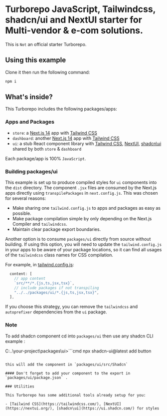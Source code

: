 # Turborepo JavaScript, Tailwindcss, shadcn/ui and NextUI starter for Multi-vendor & e-com solutions.

This is `Not` an official starter Turborepo.

## Using this example

Clone it then run the following command:

```sh
npm i
```

## What's inside?

This Turborepo includes the following packages/apps:

### Apps and Packages

- `store`: a [Next.js 14](https://nextjs.org/) app with [Tailwind CSS](https://tailwindcss.com/)
- `dashboard`: another [Next.js 14](https://nextjs.org/) app with [Tailwind CSS](https://tailwindcss.com/)
- `ui`: a stub React component library with [Tailwind CSS](https://tailwindcss.com/), [NextUI](https://nextui.org/), [shadcn\ui](https://ui.shadcn.com/) shared by both `store` & `dashboard`

Each package/app is 100% `JavaScript`.

### Building packages/ui

This example is set up to produce compiled styles for `ui` components into the `dist` directory. The component `.jsx` files are consumed by the Next.js apps directly using `transpilePackages` in `next.config.js`. This was chosen for several reasons:

- Make sharing one `tailwind.config.js` to apps and packages as easy as possible.
- Make package compilation simple by only depending on the Next.js Compiler and `tailwindcss`.
- Maintain clear package export boundaries.

Another option is to consume `packages/ui` directly from source without building. If using this option, you will need to update the `tailwind.config.js` in your apps to be aware of your package locations, so it can find all usages of the `tailwindcss` class names for CSS compilation.

For example, in [tailwind.config.js](packages/tailwind-config/tailwind.config.js):

```js
  content: [
    // app content
    `src/**/*.{js,ts,jsx,tsx}`,
    // include packages if not transpiling
    "../../packages/ui/*.{js,ts,jsx,tsx}",
  ],
```

If you choose this strategy, you can remove the `tailwindcss` and `autoprefixer` dependencies from the `ui` package.

### Note

To add shadcn component cd into `packages/ui` then use any shadcn CLI
example :

C:\..\your-project\packages\ui>```cmd
npx  shadcn-ui@latest  add  button
```

this will add the component in `packages/ui/src/Shadcn`

#### Don't forget to add your component to the export in `packages/ui/package.json` .

### Utilities

This Turborepo has some additional tools already setup for you:

- [Tailwind CSS](https://tailwindcss.com/), [NextUI](https://nextui.org/), [shadcn\ui](https://ui.shadcn.com/) for styles

